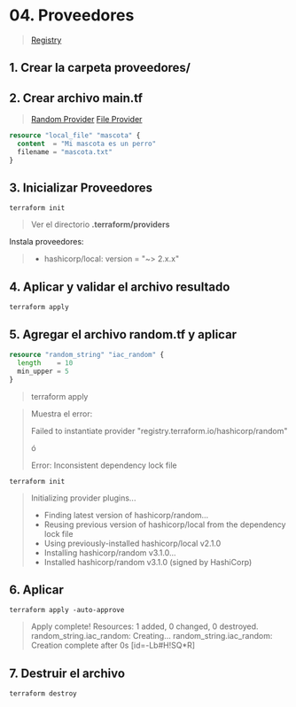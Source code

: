 # 04. Proveedores <!-- omit in TOC -->



> [Registry](https://registry.terraform.io/browse/providers)

## 1. Crear la carpeta proveedores/

## 2. Crear archivo main.tf

> [Random Provider](https://registry.terraform.io/providers/hashicorp/random/latest/docs)
> [File Provider](https://registry.terraform.io/providers/hashicorp/local/latest/docs/resources/file)

```tf
resource "local_file" "mascota" {
  content  = "Mi mascota es un perro"
  filename = "mascota.txt"
}
```

## 3. Inicializar Proveedores

```vim
terraform init
```

> Ver el directorio **.terraform/providers**

Instala proveedores:
>* hashicorp/local: version = "~> 2.x.x"


## 4. Aplicar y validar el archivo resultado
```vim
terraform apply
```

## 5. Agregar el archivo random.tf y aplicar

```tf
resource "random_string" "iac_random" {
  length    = 10
  min_upper = 5
}
```

> terraform apply


> Muestra el error:
>
> Failed to instantiate provider "registry.terraform.io/hashicorp/random"
>
> ó
>
> Error: Inconsistent dependency lock file

```vim
terraform init
```

> Initializing provider plugins...
>- Finding latest version of hashicorp/random...
>- Reusing previous version of hashicorp/local from the dependency lock file
>- Using previously-installed hashicorp/local v2.1.0
>- Installing hashicorp/random v3.1.0...
>- Installed hashicorp/random v3.1.0 (signed by HashiCorp)

## 6. Aplicar

```vim
terraform apply -auto-approve
```

> Apply complete! Resources: 1 added, 0 changed, 0 destroyed.
> random_string.iac_random: Creating...
> random_string.iac_random: Creation complete after 0s [id=-Lb#H!SQ*R]
## 7. Destruir el archivo

```vim
terraform destroy
```

